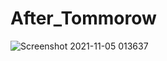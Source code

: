 # After_Tommorow

![Screenshot 2021-11-05 013637](https://user-images.githubusercontent.com/13468920/140434714-25f0af01-b8a3-4fc2-bf35-b6ec1d58dcfa.jpg)
